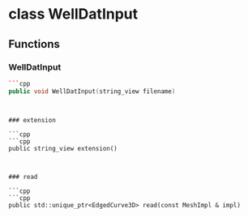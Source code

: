 # class WellDatInput


## Functions

### WellDatInput

```cpp
```cpp
public void WellDatInput(string_view filename)
```
```


### extension

```cpp
```cpp
public string_view extension()
```
```


### read

```cpp
```cpp
public std::unique_ptr<EdgedCurve3D> read(const MeshImpl & impl)
```
```





